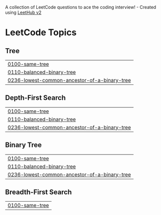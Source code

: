 A collection of LeetCode questions to ace the coding interview! - Created using [LeetHub v2](https://github.com/arunbhardwaj/LeetHub-2.0)
<!---LeetCode Topics Start-->
# LeetCode Topics
## Tree
|  |
| ------- |
| [0100-same-tree](https://github.com/hemalekha28/leetcode-solutions/tree/master/0100-same-tree) |
| [0110-balanced-binary-tree](https://github.com/hemalekha28/leetcode-solutions/tree/master/0110-balanced-binary-tree) |
| [0236-lowest-common-ancestor-of-a-binary-tree](https://github.com/hemalekha28/leetcode-solutions/tree/master/0236-lowest-common-ancestor-of-a-binary-tree) |
## Depth-First Search
|  |
| ------- |
| [0100-same-tree](https://github.com/hemalekha28/leetcode-solutions/tree/master/0100-same-tree) |
| [0110-balanced-binary-tree](https://github.com/hemalekha28/leetcode-solutions/tree/master/0110-balanced-binary-tree) |
| [0236-lowest-common-ancestor-of-a-binary-tree](https://github.com/hemalekha28/leetcode-solutions/tree/master/0236-lowest-common-ancestor-of-a-binary-tree) |
## Binary Tree
|  |
| ------- |
| [0100-same-tree](https://github.com/hemalekha28/leetcode-solutions/tree/master/0100-same-tree) |
| [0110-balanced-binary-tree](https://github.com/hemalekha28/leetcode-solutions/tree/master/0110-balanced-binary-tree) |
| [0236-lowest-common-ancestor-of-a-binary-tree](https://github.com/hemalekha28/leetcode-solutions/tree/master/0236-lowest-common-ancestor-of-a-binary-tree) |
## Breadth-First Search
|  |
| ------- |
| [0100-same-tree](https://github.com/hemalekha28/leetcode-solutions/tree/master/0100-same-tree) |
<!---LeetCode Topics End-->